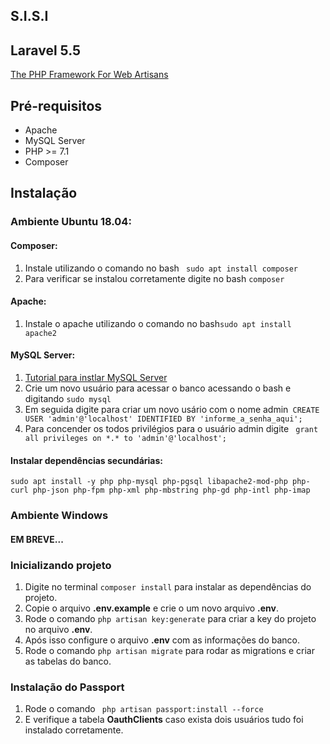 ## S.I.S.I

## Laravel 5.5

[The PHP Framework For Web Artisans](https://laravel.com/docs/5.5)

## Pré-requisitos

- Apache
- MySQL Server
- PHP >= 7.1
- Composer

## Instalação

### Ambiente Ubuntu 18.04:

#### Composer:
1. Instale utilizando o comando no bash ``` sudo apt install composer```
1. Para verificar se instalou corretamente digite no bash ``` composer ```

#### Apache:
1. Instale o apache utilizando o comando no bash``` sudo apt install apache2 ```

#### MySQL Server:
1. [Tutorial para instlar MySQL Server](https://www.digitalocean.com/community/tutorials/como-instalar-o-mysql-no-ubuntu-18-04-pt)
1. Crie um novo usuário para acessar o banco acessando o bash e digitando ```sudo mysql```
1. Em seguida digite para criar um novo usário com o nome admin``` CREATE USER 'admin'@'localhost' IDENTIFIED BY 'informe_a_senha_aqui';```
1. Para concender os todos privilégios para o usuário admin digite ``` grant all privileges on *.* to 'admin'@'localhost';``` 

#### Instalar dependências secundárias:

``` sudo apt install -y php php-mysql php-pgsql libapache2-mod-php php-curl php-json php-fpm php-xml php-mbstring php-gd php-intl php-imap ``` 

### Ambiente Windows

#### EM BREVE...


### Inicializando projeto

1. Digite no terminal ``` composer install ``` para instalar as dependências do projeto.
1. Copie o arquivo **.env.example** e crie o um novo arquivo **.env**.
1. Rode o comando  ``` php artisan key:generate ``` para criar a key do projeto no arquivo **.env**.
1. Após isso configure o arquivo **.env** com as informações do banco.
1. Rode o comando ``` php artisan migrate ``` para rodar as migrations e criar as tabelas do banco.

### Instalação do Passport

1. Rode o comando ``` php artisan passport:install --force```
1. E verifique a tabela **OauthClients** caso exista dois usuários tudo foi instalado corretamente.